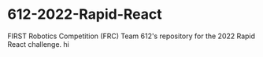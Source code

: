 # 612-2022-Rapid-React
FIRST Robotics Competition (FRC) Team 612's repository for the 2022 Rapid React challenge. hi

